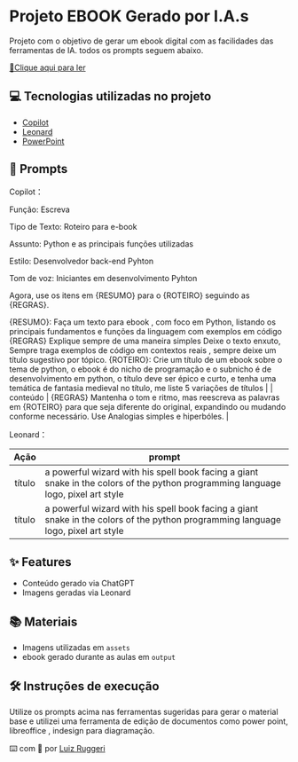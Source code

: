 # Projeto EBOOK Gerado por I.A.s

Projeto com o objetivo de gerar um ebook digital com as facilidades das ferramentas de IA. todos os prompts
seguem abaixo.

<a href="https://github.com/LGRuggeri/Projeto_ebook_DIO" title="View PDF now"> 📕Clique aqui para ler</a>

## 💻 Tecnologias utilizadas no projeto

- [Copilot](https://copilot.microsoft.com/) 
- [Leonard](https://leonardo.ai/)
- [PowerPoint](https://www.microsoft.com/en/microsoft-365/powerpoint)

## 🧠 Prompts


Copilot：

Função: Escreva

Tipo de Texto: Roteiro para e-book

Assunto: Python e as principais funções utilizadas

Estilo: Desenvolvedor back-end Pyhton 

Tom de voz: Iniciantes em desenvolvimento Pyhton

Agora, use os itens em {RESUMO} para o {ROTEIRO} seguindo as {REGRAS}.

{RESUMO}: Faça um texto para ebook , com foco em Python, listando os principais fundamentos e funções da linguagem com exemplos em código {REGRAS} Explique sempre de uma maneira simples Deixe o texto enxuto, Sempre traga exemplos de código em contextos reais , sempre deixe um título sugestivo por tópico.
{ROTEIRO}: Crie um título de um ebook sobre o tema de python, o ebook é do nicho de programação e o subnicho é de desenvolvimento em python, o título deve ser épico e curto, e tenha uma temática de fantasia medieval no título, me liste 5 variações de títulos                                                       |
| conteúdo | {REGRAS}
Mantenha o tom e ritmo, mas reescreva  as palavras em {ROTEIRO} para que seja diferente do original, expandindo ou mudando conforme necessário.
Use Analogias simples e hiperbóles. |


Leonard：

|  Ação  | prompt                                                                                 |
| :----: | -------------------------------------------------------------------------------------- |
| título | a powerful wizard with his spell book facing a giant snake in the colors of the python       programming language logo, pixel art style | 
| título | a powerful wizard with his spell book facing a giant snake in the colors of the python programming language logo, pixel art style |

## ✨ Features

- Conteúdo gerado via ChatGPT
- Imagens geradas via Leonard

## 📚 Materiais

- Imagens utilizadas em `assets`
- ebook gerado durante as aulas em `output`

## 🛠️ Instruções de execução

Utilize os prompts acima nas ferramentas sugeridas para gerar o material base e utilizei uma ferramenta de edição de documentos como power point, libreoffice , indesign para diagramação.


⌨️ com 💜 por [Luiz Ruggeri](https://github.com/LGRuggeri)